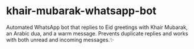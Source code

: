 # khair-mubarak-whatsapp-bot
Automated WhatsApp bot that replies to Eid greetings with Khair Mubarak, an Arabic dua, and a warm message. Prevents duplicate replies and works with both unread and incoming messages.✨
